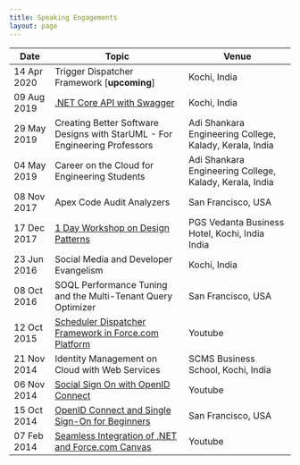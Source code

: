 ```yaml
---
title: Speaking Engagements
layout: page
---
```


| Date        | Topic                                                                                               | Venue                                                   |
| ----------- | --------------------------------------------------------------------------------------------------- | ------------------------------------------------------- |
| 14 Apr 2020 | Trigger Dispatcher Framework [**upcoming**]                                                         | Kochi, India                                            |
| 09 Aug 2019 | [.NET Core API with Swagger](/asp-net-core-web-api-with-swagger/)                                   | Kochi, India                                            |
| 29 May 2019 | Creating Better Software Designs with StarUML - For Engineering Professors                          | Adi Shankara Engineering College, Kalady, Kerala, India |
| 04 May 2019 | Career on the Cloud for Engineering Students                                                        | Adi Shankara Engineering College, Kalady, Kerala, India |
| 08 Nov 2017 | Apex Code Audit Analyzers                                                                           | San Francisco, USA                                      |
| 17 Dec 2017 | [1 Day Workshop on Design Patterns](/speaking-at-techwizz17-on-design-patterns/)                    | PGS Vedanta Business Hotel, Kochi, India India          |
| 23 Jun 2016 | Social Media and Developer Evangelism                                                               | Kochi, India                                            |
| 08 Oct 2016 | SOQL Performance Tuning and the Multi-Tenant Query Optimizer                                        | San Francisco, USA                                      |
| 12 Oct 2015 | [Scheduler Dispatcher Framework in Force.com Platform](https://www.youtube.com/watch?v=p94nNPIf1JA) | Youtube                                                 |
| 21 Nov 2014 | Identity Management on Cloud with Web Services                                                      | SCMS Business School, Kochi, India                      |
| 06 Nov 2014 | [Social Sign On with OpenID Connect](https://www.youtube.com/watch?v=TfIFdkk-ZDk)                   | Youtube                                                 |
| 15 Oct 2014 | [OpenID Connect and Single Sign-On for Beginners](https://www.youtube.com/watch?v=T1fpulzHYcs)      | San Francisco, USA                                      |
| 07 Feb 2014 | [Seamless Integration of .NET and Force.com Canvas](https://www.youtube.com/watch?v=asx2zfOcsPM)    | Youtube                                                 |
